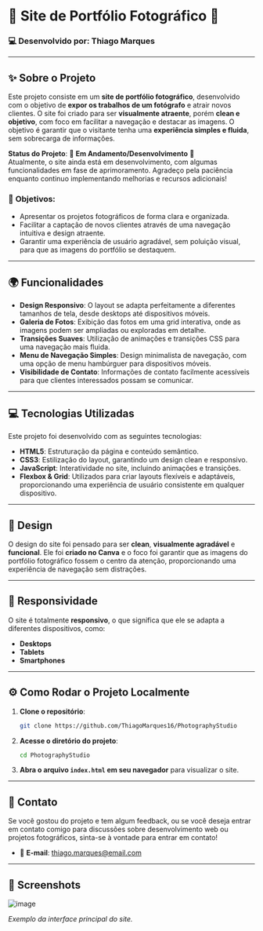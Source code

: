 # 📸 **Site de Portfólio Fotográfico** 🌟

### 💻 **Desenvolvido por**: Thiago Marques

---

## ✨ **Sobre o Projeto**

Este projeto consiste em um **site de portfólio fotográfico**, desenvolvido com o objetivo de **expor os trabalhos de um fotógrafo** e atrair novos clientes. O site foi criado para ser **visualmente atraente**, porém **clean e objetivo**, com foco em facilitar a navegação e destacar as imagens. O objetivo é garantir que o visitante tenha uma **experiência simples e fluida**, sem sobrecarga de informações.

**Status do Projeto**: 🚧 **Em Andamento/Desenvolvimento** 🚧  
Atualmente, o site ainda está em desenvolvimento, com algumas funcionalidades em fase de aprimoramento. Agradeço pela paciência enquanto continuo implementando melhorias e recursos adicionais!

### 🚀 **Objetivos:**
- Apresentar os projetos fotográficos de forma clara e organizada.
- Facilitar a captação de novos clientes através de uma navegação intuitiva e design atraente.
- Garantir uma experiência de usuário agradável, sem poluição visual, para que as imagens do portfólio se destaquem.

---

## 🌍 **Funcionalidades**

- **Design Responsivo**: O layout se adapta perfeitamente a diferentes tamanhos de tela, desde desktops até dispositivos móveis.
- **Galeria de Fotos**: Exibição das fotos em uma grid interativa, onde as imagens podem ser ampliadas ou exploradas em detalhe.
- **Transições Suaves**: Utilização de animações e transições CSS para uma navegação mais fluida.
- **Menu de Navegação Simples**: Design minimalista de navegação, com uma opção de menu hambúrguer para dispositivos móveis.
- **Visibilidade de Contato**: Informações de contato facilmente acessíveis para que clientes interessados possam se comunicar.

---

## 💻 **Tecnologias Utilizadas**

Este projeto foi desenvolvido com as seguintes tecnologias:

- **HTML5**: Estruturação da página e conteúdo semântico.
- **CSS3**: Estilização do layout, garantindo um design clean e responsivo.
- **JavaScript**: Interatividade no site, incluindo animações e transições.
- **Flexbox & Grid**: Utilizados para criar layouts flexíveis e adaptáveis, proporcionando uma experiência de usuário consistente em qualquer dispositivo.

---

## 🎨 **Design**

O design do site foi pensado para ser **clean**, **visualmente agradável** e **funcional**. Ele foi **criado no Canva** e o foco foi garantir que as imagens do portfólio fotográfico fossem o centro da atenção, proporcionando uma experiência de navegação sem distrações.

---

## 📱 **Responsividade**

O site é totalmente **responsivo**, o que significa que ele se adapta a diferentes dispositivos, como:

- **Desktops**
- **Tablets**
- **Smartphones**

---

## ⚙️ **Como Rodar o Projeto Localmente**

1. **Clone o repositório**:

   ```bash
   git clone https://github.com/ThiagoMarques16/PhotographyStudio
   ```

2. **Acesse o diretório do projeto**:

   ```bash
   cd PhotographyStudio
   ```

3. **Abra o arquivo `index.html` em seu navegador** para visualizar o site.

---

## 💬 **Contato**

Se você gostou do projeto e tem algum feedback, ou se você deseja entrar em contato comigo para discussões sobre desenvolvimento web ou projetos fotográficos, sinta-se à vontade para entrar em contato!

- 📧 **E-mail**: thiago.marques@email.com

---

## 📸 **Screenshots**

![image](https://github.com/user-attachments/assets/f4a71003-1f2d-4bbe-ad62-d4ada82c5ac1)
 
*Exemplo da interface principal do site.*

